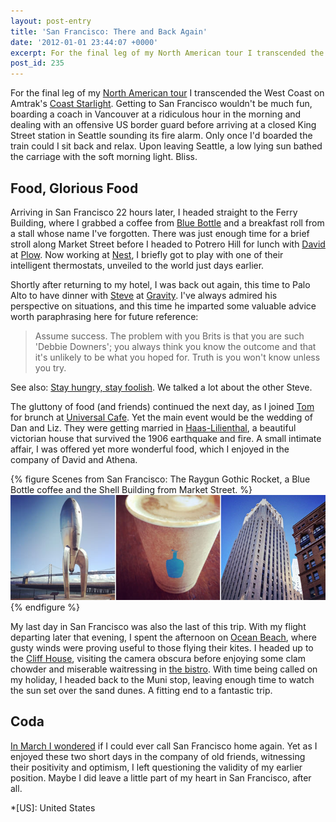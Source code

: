 ```yaml
---
layout: post-entry
title: 'San Francisco: There and Back Again'
date: '2012-01-01 23:44:07 +0000'
excerpt: For the final leg of my North American tour I transcended the West Coast on Amtrak's Coast Starlight. Getting to San Francisco wouldn't be much fun, boarding a coach in Vancouver at a ridiculous hour in the morning and dealing with an offensive US border guard before arriving at a closed King Street station in Seattle sounding its fire alarm.
post_id: 235
---
```

For the final leg of my [North American tour][1] I transcended the West Coast on Amtrak's [Coast Starlight][2]. Getting to San Francisco wouldn't be much fun, boarding a coach in Vancouver at a ridiculous hour in the morning and dealing with an offensive US border guard before arriving at a closed King Street station in Seattle sounding its fire alarm. Only once I'd boarded the train could I sit back and relax. Upon leaving Seattle, a low lying sun bathed the carriage with the soft morning light. Bliss.

## Food, Glorious Food
Arriving in San Francisco 22 hours later, I headed straight to the Ferry Building, where I grabbed a coffee from [Blue Bottle][4] and a breakfast roll from a stall whose name I've forgotten. There was just enough time for a brief stroll along Market Street before I headed to Potrero Hill for lunch with [David][5] at [Plow][6]. Now working at [Nest][7], I briefly got to play with one of their intelligent thermostats, unveiled to the world just days earlier.

Shortly after returning to my hotel, I was back out again, this time to Palo Alto to have dinner with [Steve][8] at [Gravity][9]. I've always admired his perspective on situations, and this time he imparted some valuable advice worth paraphrasing here for future reference:

> Assume success. The problem with you Brits is that you are such 'Debbie Downers'; you always think you know the outcome and that it's unlikely to be what you hoped for. Truth is you won't know unless you try.

See also: [Stay hungry, stay foolish][10]. We talked a lot about the other Steve.

The gluttony of food (and friends) continued the next day, as I joined [Tom][11] for brunch at [Universal Cafe][12]. Yet the main event would be the wedding of Dan and Liz. They were getting married in [Haas-Lilienthal][13], a beautiful victorian house that survived the 1906 earthquake and fire. A small intimate affair, I was offered yet more wonderful food, which I enjoyed in the company of David and Athena.

{% figure Scenes from San Francisco: The Raygun Gothic Rocket, a Blue Bottle coffee and the Shell Building from Market Street. %}
![](/assets/images/2012/01/san_francisco_scenes.jpg)
{% endfigure %}

My last day in San Francisco was also the last of this trip. With my flight departing later that evening, I spent the afternoon on [Ocean Beach][14], where gusty winds were proving useful to those flying their kites. I headed up to the [Cliff House][15], visiting the camera obscura before enjoying some clam chowder and miserable waitressing in [the bistro][16]. With time being called on my holiday, I headed back to the Muni stop, leaving enough time to watch the sun set over the sand dunes. A fitting end to a fantastic trip.

## Coda
[In March I wondered][17] if I could ever call San Francisco home again. Yet as I enjoyed these two short days in the company of old friends, witnessing their positivity and optimism, I left questioning the validity of my earlier position. Maybe I did leave a little part of my heart in San Francisco, after all.

[1]: /2011/12/north_america/
[2]: http://en.wikipedia.org/wiki/Coast_Starlight
[4]: http://bluebottlecoffee.net/locations/ferry-building/
[5]: http://davidlwarner.com/
[6]: http://eatatplow.com/
[7]: http://nest.com/
[8]: http://foundationcapital.com/people/partners/steve_vassallo.php
[9]: http://gravitywinebar.com/
[10]: /2011/10/stay_hungry_stay_foolish/
[11]: http://twitter.com/tomdzk
[12]: http://universalcafe.net/
[13]: http://sfheritage.org/haas-lilienthal-house/
[14]: http://en.wikipedia.org/wiki/Ocean_Beach,_San_Francisco,_California
[15]: http://en.wikipedia.org/wiki/Cliff_House,_San_Francisco
[16]: http://cliffhouse.com/bistro/
[17]: /2011/03/san_francisco/

*[US]: United States